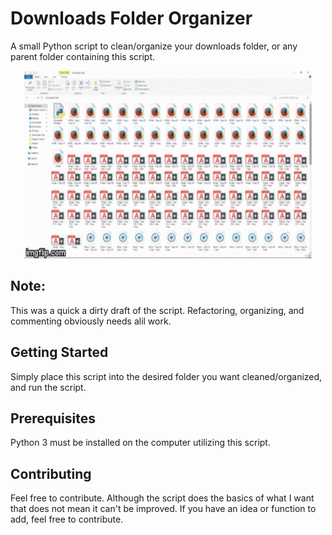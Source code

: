 # Downloads Folder Organizer #
A small Python script to clean/organize your downloads folder, or any parent folder containing this script.

<p align="center">
  <img width="460" height="300" src="https://github.com/AndrewWYoung/Downloads-Folder-Organizer/blob/master/example.gif?raw=true">
</p>

## Note: ##
This was a quick a dirty draft of the script. Refactoring, organizing, and commenting obviously needs alil work. 

## Getting Started ##
Simply place this script into the desired folder you want cleaned/organized, and run the script.

## Prerequisites ##
Python 3 must be installed on the computer utilizing this script.

## Contributing ##
Feel free to contribute. Although the script does the basics of what I want that does not mean it can't be improved. If you have an idea or function to add, feel free to contribute.
